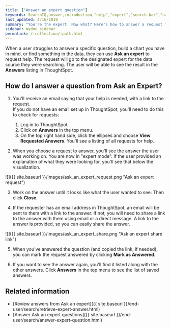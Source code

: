 ```yaml
---
title: ["Answer an expert question"]
keywords: SearchIQ,answer,introduction,"help","expert","search bar","natural language",speech,voice
last_updated: 4/16/2019
summary: "You're the expert. Now what? Here's how to answer a request from Ask an Expert."
sidebar: mydoc_sidebar
permalink: /:collection/:path.html
---
```


When a user struggles to answer a specific question, build a chart you have in mind, or find something in the data, they can use **Ask an expert** to request help. The request will go to the designated expert for the data source they were searching. The user will be able to see the result in the **Answers** listing in ThoughtSpot.

## How do I answer a question from Ask an Expert?

1. You'll receive an email saying that your help is needed, with a link to the request.  
   If you do not have an email set up in ThoughtSpot, you'll need to do this to check for requests:
   1. Log in to ThoughtSpot.
   2. Click on **Answers** in the top menu.
   3. On the top right hand side, click the ellipses and choose **View Requested Answers**. You'll see a listing of all requests for help.

2. When you choose a request to answer, you'll see the answer the user was working on. You are now in "expert mode". If the user provided an explanation of what they were looking for, you'll see that below the visualization.

 ![]({{ site.baseurl }}/images/ask_an_expert_request.png "Ask an expert request")

3. Work on the answer until it looks like what the user wanted to see. Then click **Close**.

4. If the requester has an email address in ThoughtSpot, an email will be sent to them with a link to the answer. If not, you will need to share a link to the answer with them using email or a direct message. A link to the answer is provided, so you can easily share the answer.

![]({{ site.baseurl }}/images/ask_an_expert_share.png "Ask an expert share link")

5. When you've answered the question (and copied the link, if needed), you can mark the request answered by clicking **Mark as Answered**.

6. If you want to see the answer again, you'll find it listed along with the other answers. Click **Answers** in the top menu to see the list of saved answers.


## Related information

-   [Review answers from Ask an expert]({{ site.baseurl }}/end-user/search/retrieve-expert-answer.html)
-   [Answer Ask an expert questions]({{ site.baseurl }}/end-user/search/answer-expert-question.html)
